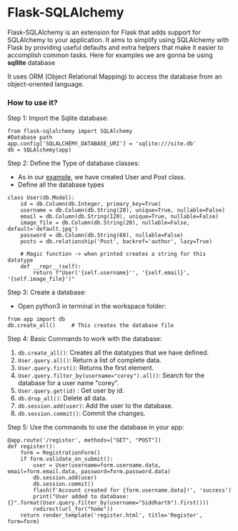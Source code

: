 # Flask-SQLAlchemy
Flask-SQLAlchemy is an extension for Flask that adds support for SQLAlchemy to your application. It aims to simplify using SQLAlchemy with Flask by providing useful defaults and extra helpers that make it easier to accomplish common tasks.
Here for examples we are gonna be using **sqllite** database

It uses ORM (Object Relational Mapping) to access the database from an object-oriented language.

### How to use it?

Step 1: Import the Sqlite database:<br>
``` 
from flask-sqlalchemy import SQLAlchemy
#Database path
app.config['SQLALCHEMY_DATABASE_URI'] = 'sqlite:///site.db' 
db = SQLAlchemy(app)
```

Step 2: Define the Type of database classes:<br>
- As in our [example](example_app/app.py), we have created User and Post class.
- Define all the database types
  
```
class User(db.Model):
    id = db.Column(db.Integer, primary_key=True)
    username = db.Column(db.String(20), unique=True, nullable=False)
    email = db.Column(db.String(120), unique=True, nullable=False)
    image_file = db.Column(db.String(20), nullable=False, default='default.jpg')
    password = db.Column(db.String(60), nullable=False)
    posts = db.relationship('Post', backref='author', lazy=True)

    # Magic function -> when printed creates a string for this datatype
    def __repr__(self):
        return f"User('{self.username}'', '{self.email}', '{self.image_file}')"

```

Step 3: Create a database:<br>
- Open python3 in terminal in the workspace folder:
  
```
from app import db
db.create_all()     # This creates the database file
```


Step 4: Basic Commands to work with the database:

1. `db.create_all()`: Creates all the datatypes that we have defined.
2. `User.query.all()`: Return a list of complete data.
3. `User.query.first()`: Returns the first element.
4. `User.query.filter_by(username="corey").all()`: Search for the database for a user name "corey".
5. `User.query.get(id)` : Get user by id.
6. `db.drop_all()`: Delete all data.
7. `db.session.add(user)`: Add the user to the database.
8. `db.session.commit()`: Commit the changes.


Step 5: Use the commands to use the database in your app:

```
@app.route('/register', methods=["GET", "POST"])
def register():
    form = RegistrationForm()
    if form.validate_on_submit():
        user = User(username=form.username.data, email=form.email.data, password=form.password.data)
        db.session.add(user)
        db.session.commit()
        flash(f'Account created for {form.username.data}!', 'success')
        print("User added to database: {}".format(User.query.filter_by(username="Siddharth").first()))
        redirect(url_for("home"))
    return render_template('register.html', title='Register', form=form)
```